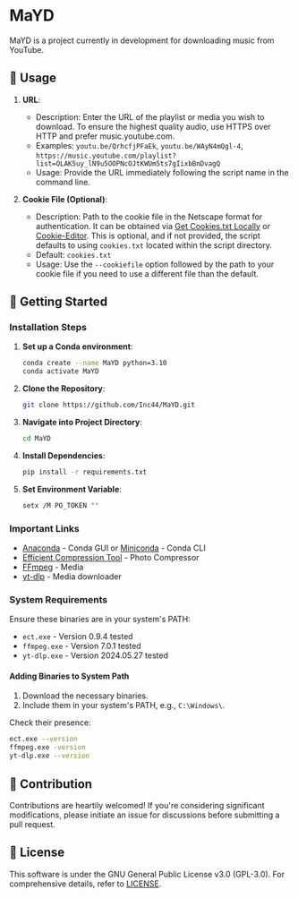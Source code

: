 # MaYD

MaYD is a project currently in development for downloading music from YouTube.

## 🔧 Usage

1. **URL**:
    - Description: Enter the URL of the playlist or media you wish to download. To ensure the highest quality audio, use HTTPS over HTTP and prefer music.youtube.com.
    - Examples: `youtu.be/QrhcfjPFaEk`, `youtu.be/WAyN4mQgl-4`, `https://music.youtube.com/playlist?list=OLAK5uy_lN9u5OOPNcOJtKWUm5ts7gIixbBnDvagQ`
    - Usage: Provide the URL immediately following the script name in the command line.

2. **Cookie File (Optional)**:
    - Description: Path to the cookie file in the Netscape format for authentication. It can be obtained via [Get Cookies.txt Locally](https://chromewebstore.google.com/detail/get-cookiestxt-locally/cclelndahbckbenkjhflpdbgdldlbecc) or [Cookie-Editor](https://chromewebstore.google.com/detail/cookie-editor/hlkenndednhfkekhgcdicdfddnkalmdm). This is optional, and if not provided, the script defaults to using `cookies.txt` located within the script directory.
    - Default: `cookies.txt`
    - Usage: Use the `--cookiefile` option followed by the path to your cookie file if you need to use a different file than the default.

## 🚀 Getting Started

### Installation Steps

1. **Set up a Conda environment**:
    ```bash
    conda create --name MaYD python=3.10
    conda activate MaYD
    ```

2. **Clone the Repository**:
    ```bash
    git clone https://github.com/Inc44/MaYD.git
    ```

3. **Navigate into Project Directory**:
    ```bash
    cd MaYD
    ```

4. **Install Dependencies**:
    ```bash
    pip install -r requirements.txt
    ```

5. **Set Environment Variable**:
    ```bash
    setx /M PO_TOKEN ""
    ```

### Important Links

- [Anaconda](https://www.anaconda.com/download) - Conda GUI or [Miniconda](https://docs.conda.io/projects/miniconda/en/latest) - Conda CLI
- [Efficient Compression Tool](https://github.com/fhanau/Efficient-Compression-Tool.git) - Photo Compressor
- [FFmpeg](https://www.gyan.dev/ffmpeg/builds/) - Media
- [yt-dlp](https://github.com/yt-dlp/yt-dlp.git) - Media downloader

### System Requirements

Ensure these binaries are in your system's PATH:

- `ect.exe` - Version 0.9.4 tested
- `ffmpeg.exe` - Version 7.0.1 tested
- `yt-dlp.exe` - Version 2024.05.27 tested

#### Adding Binaries to System Path

1. Download the necessary binaries.
2. Include them in your system's PATH, e.g., `C:\Windows\`.

Check their presence:

```bash
ect.exe --version
ffmpeg.exe -version
yt-dlp.exe --version
```

## 🤝 Contribution

Contributions are heartily welcomed! If you're considering significant modifications, please initiate an issue for discussions before submitting a pull request.

## 📜 License

This software is under the GNU General Public License v3.0 (GPL-3.0). For comprehensive details, refer to [LICENSE](LICENSE).